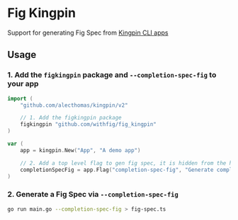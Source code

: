 # Fig Kingpin

Support for generating Fig Spec from [Kingpin CLI apps](https://github.com/alecthomas/kingpin)

## Usage

### 1. Add the `figkingpin` package and `--completion-spec-fig` to your app

```go
import (
	"github.com/alecthomas/kingpin/v2"

	// 1. Add the figkingpin package
	figkingpin "github.com/withfig/fig_kingpin"
)

var (
	app = kingpin.New("App", "A demo app")

	// 2. Add a top level flag to gen fig spec, it is hidden from the help output
	completionSpecFig = app.Flag("completion-spec-fig", "Generate completion script for fig.").Hidden().PreAction(figkingpin.GenerateFigCompletionSpec(app)).Bool()
)
```

### 2. Generate a Fig Spec via `--completion-spec-fig`

```bash
go run main.go --completion-spec-fig > fig-spec.ts
```
